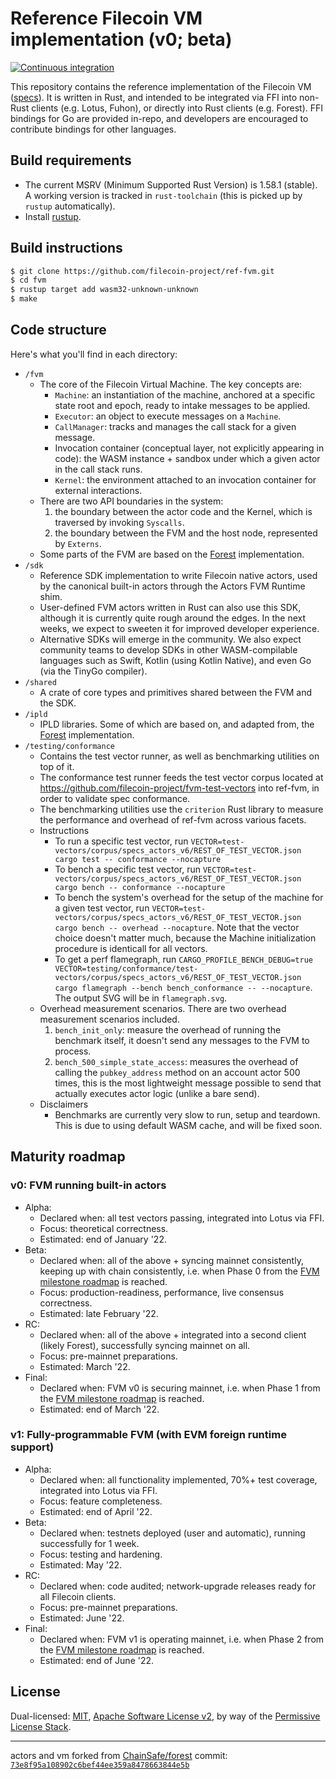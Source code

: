 # Reference Filecoin VM implementation (v0; beta)

[![Continuous integration](https://github.com/filecoin-project/fvm/actions/workflows/ci.yml/badge.svg)](https://github.com/filecoin-project/fvm/actions/workflows/ci.yml)

This repository contains the reference implementation of the Filecoin VM ([specs](https://github.com/filecoin-project/fvm-project)). It is written in Rust, and intended to be integrated via FFI into non-Rust clients (e.g. Lotus, Fuhon), or directly into Rust clients (e.g. Forest). FFI bindings for Go are provided in-repo, and developers are encouraged to contribute bindings for other languages.

## Build requirements

* The current MSRV (Minimum Supported Rust Version) is 1.58.1 (stable). A working version is tracked in `rust-toolchain` (this is picked up by `rustup` automatically).
* Install [rustup](https://rustup.rs/).

## Build instructions

```sh
$ git clone https://github.com/filecoin-project/ref-fvm.git
$ cd fvm
$ rustup target add wasm32-unknown-unknown
$ make
```

## Code structure

Here's what you'll find in each directory:

- `/fvm`
  - The core of the Filecoin Virtual Machine. The key concepts are:
    - `Machine`: an instantiation of the machine, anchored at a specific state root and epoch, ready to intake messages to be applied.
    - `Executor`: an object to execute messages on a `Machine`.
    - `CallManager`: tracks and manages the call stack for a given message.
    - Invocation container (conceptual layer, not explicitly appearing in code): the WASM instance + sandbox under which a given actor in the call stack runs.
    - `Kernel`: the environment attached to an invocation container for external interactions.
  - There are two API boundaries in the system:
    1. the boundary between the actor code and the Kernel, which is traversed by invoking `Syscalls`.
    2. the boundary between the FVM and the host node, represented by `Externs`.
  - Some parts of the FVM are based on the [Forest](https://github.com/ChainSafe/forest) implementation.
- `/sdk`
  - Reference SDK implementation to write Filecoin native actors, used by the canonical built-in actors through the Actors FVM Runtime shim.
  - User-defined FVM actors written in Rust can also use this SDK, although it is currently quite rough around the edges. In the next weeks, we expect to sweeten it for improved developer experience.
  - Alternative SDKs will emerge in the community. We also expect community teams to develop SDKs in other WASM-compilable languages such as Swift, Kotlin (using Kotlin Native), and even Go (via the TinyGo compiler).
- `/shared`
  - A crate of core types and primitives shared between the FVM and the SDK.
- `/ipld`
  - IPLD libraries. Some of which are based on, and adapted from, the [Forest](https://github.com/ChainSafe/forest) implementation.
- `/testing/conformance`
  - Contains the test vector runner, as well as benchmarking utilities on top of it.
  - The conformance test runner feeds the test vector corpus located at https://github.com/filecoin-project/fvm-test-vectors into ref-fvm, in order to validate spec conformance.
  - The benchmarking utilities use the `criterion` Rust library to measure the performance and overhead of ref-fvm across various facets.
  - Instructions
    - To run a specific test vector, run `VECTOR=test-vectors/corpus/specs_actors_v6/REST_OF_TEST_VECTOR.json cargo test -- conformance --nocapture`
    - To bench a specific test vector, run `VECTOR=test-vectors/corpus/specs_actors_v6/REST_OF_TEST_VECTOR.json cargo bench -- conformance --nocapture`
    - To bench the system's overhead for the setup of the machine for a given test vector, run `VECTOR=test-vectors/corpus/specs_actors_v6/REST_OF_TEST_VECTOR.json cargo bench -- overhead --nocapture`. Note that the vector choice doesn't matter much, because the Machine initialization procedure is identicall for all vectors.
    - To get a perf flamegraph, run `CARGO_PROFILE_BENCH_DEBUG=true VECTOR=testing/conformance/test-vectors/corpus/specs_actors_v6/REST_OF_TEST_VECTOR.json  cargo flamegraph --bench bench_conformance -- --nocapture`. The output SVG will be in `flamegraph.svg`.
  - Overhead measurement scenarios. There are two overhead measurement scenarios included.
    1. `bench_init_only`: measure the overhead of running the benchmark itself, it doesn't send any messages to the FVM to process.
    2. `bench_500_simple_state_access`: measures the overhead of calling the `pubkey_address` method on an account actor 500 times, this is the most lightweight message possible to send that actually executes actor logic (unlike a bare send).
  - Disclaimers
    - Benchmarks are currently very slow to run, setup and teardown. This is due to using default WASM cache, and will be fixed soon.


## Maturity roadmap

### v0: FVM running built-in actors

- Alpha:
  - Declared when: all test vectors passing, integrated into Lotus via FFI.
  - Focus: theoretical correctness.
  - Estimated: end of January '22.
- Beta: 
  - Declared when: all of the above + syncing mainnet consistently, keeping up with chain consistently, i.e. when Phase 0 from the [FVM milestone roadmap](https://filecoin.io/blog/posts/introducing-the-filecoin-virtual-machine/) is reached.
  - Focus: production-readiness, performance, live consensus correctness.
  - Estimated: late February '22.
- RC:
  - Declared when: all of the above + integrated into a second client (likely Forest), successfully syncing mainnet on all.
  - Focus: pre-mainnet preparations.
  - Estimated: March '22.
- Final:
  - Declared when: FVM v0 is securing mainnet, i.e. when Phase 1 from the [FVM milestone roadmap](https://filecoin.io/blog/posts/introducing-the-filecoin-virtual-machine/) is reached.
  - Estimated: end of March '22.

### v1: Fully-programmable FVM (with EVM foreign runtime support)

- Alpha:
  - Declared when: all functionality implemented, 70%+ test coverage, integrated into Lotus via FFI.
  - Focus: feature completeness.
  - Estimated: end of April '22.
- Beta:
  - Declared when: testnets deployed (user and automatic), running successfully for 1 week.
  - Focus: testing and hardening.
  - Estimated: May '22.
- RC:
  - Declared when: code audited; network-upgrade releases ready for all Filecoin clients.
  - Focus: pre-mainnet preparations.
  - Estimated: June '22.
- Final:
  - Declared when: FVM v1 is operating mainnet, i.e. when Phase 2 from the [FVM milestone roadmap](https://filecoin.io/blog/posts/introducing-the-filecoin-virtual-machine/) is reached.
  - Estimated: end of June '22.

## License

Dual-licensed: [MIT](./LICENSE-MIT), [Apache Software License v2](./LICENSE-APACHE), by way of the
[Permissive License Stack](https://protocol.ai/blog/announcing-the-permissive-license-stack/).

---

actors and vm forked from [ChainSafe/forest](https://github.com/ChainSafe/forest)
commit: [`73e8f95a108902c6bef44ee359a8478663844e5b`](https://github.com/ChainSafe/forest/commit/73e8f95a108902c6bef44ee359a8478663844e5b)
